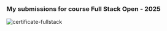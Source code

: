 
### My submissions for course Full Stack Open - 2025
![certificate-fullstack](https://github.com/user-attachments/assets/f6ed58f7-8d99-48ad-bc4a-cde8bcb4a6d7)
